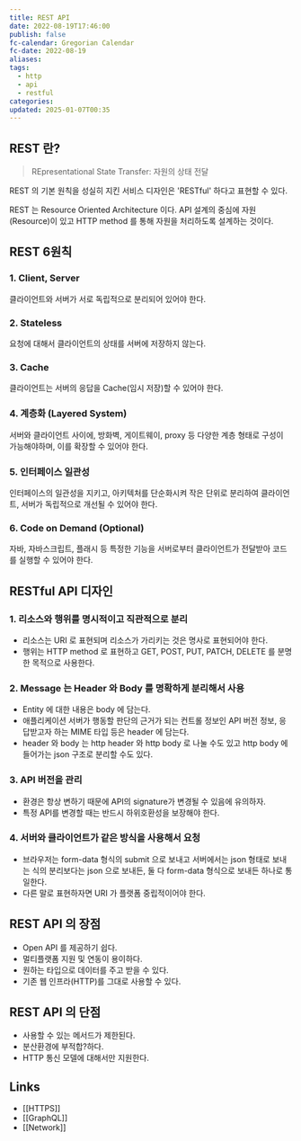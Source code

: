 ```yaml
---
title: REST API
date: 2022-08-19T17:46:00
publish: false
fc-calendar: Gregorian Calendar
fc-date: 2022-08-19
aliases: 
tags:
  - http
  - api
  - restful
categories: 
updated: 2025-01-07T00:35
---
```


## REST 란?

> REpresentational State Transfer: 자원의 상태 전달

REST 의 기본 원칙을 성실히 지킨 서비스 디자인은 'RESTful' 하다고 표현할 수 있다.

REST 는 Resource Oriented Architecture 이다. API 설계의 중심에 자원(Resource)이 있고 HTTP method 를 통해 자원을 처리하도록 설계하는 것이다.

## REST 6원칙

### 1. Client, Server

클라이언트와 서버가 서로 독립적으로 분리되어 있어야 한다.

### 2. Stateless

요청에 대해서 클라이언트의 상태를 서버에 저장하지 않는다.

### 3. Cache

클라이언트는 서버의 응답을 Cache(임시 저장)할 수 있어야 한다.

### 4. 계층화 (Layered System)

서버와 클라이언트 사이에, 방화벽, 게이트웨이, proxy 등 다양한 계층 형태로 구성이 가능해야하며, 이를 확장할 수 있어야 한다.

### 5. 인터페이스 일관성

인터페이스의 일관성을 지키고, 아키텍처를 단순화시켜 작은 단위로 분리하여 클라이언트, 서버가 독립적으로 개선될 수 있어야 한다.

### 6. Code on Demand (Optional)

자바, 자바스크립트, 플래시 등 특정한 기능을 서버로부터 클라이언트가 전달받아 코드를 실행할 수 있어야 한다.

## RESTful API 디자인

### 1. 리소스와 행위를 명시적이고 직관적으로 분리

- 리소스는 URI 로 표현되며 리소스가 가리키는 것은 명사로 표현되어야 한다.
- 행위는 HTTP method 로 표현하고 GET, POST, PUT, PATCH, DELETE 를 분명한 목적으로 사용한다.

### 2. Message 는 Header 와 Body 를 명확하게 분리해서 사용

- Entity 에 대한 내용은 body 에 담는다.
- 애플리케이션 서버가 행동할 판단의 근거가 되는 컨트롤 정보인 API 버전 정보, 응답받고자 하는 MIME 타입 등은 header 에 담는다.
- header 와 body 는 http header 와 http body 로 나눌 수도 있고 http body 에 들어가는 json 구조로 분리할 수도 있다.

### 3. API 버전을 관리

- 환경은 항상 변하기 때문에 API의 signature가 변경될 수 있음에 유의하자.
- 특정 API를 변경할 때는 반드시 하위호환성을 보장해야 한다.

### 4. 서버와 클라이언트가 같은 방식을 사용해서 요청

- 브라우저는 form-data 형식의 submit 으로 보내고 서버에서는 json 형태로 보내는 식의 분리보다는 json 으로 보내든, 둘 다 form-data 형식으로 보내든 하나로 통일한다.
- 다른 말로 표현하자면 URI 가 플랫폼 중립적이어야 한다.

## REST API 의 장점

- Open API 를 제공하기 쉽다.
- 멀티플랫폼 지원 및 연동이 용이하다.
- 원하는 타입으로 데이터를 주고 받을 수 있다.
- 기존 웹 인프라(HTTP)를 그대로 사용할 수 있다.

## REST API 의 단점

- 사용할 수 있는 메서드가 제한된다.
- 분산환경에 부적합?하다.
- HTTP 통신 모델에 대해서만 지원한다.

## Links

- [[HTTPS]]
- [[GraphQL]]
- [[Network]]
